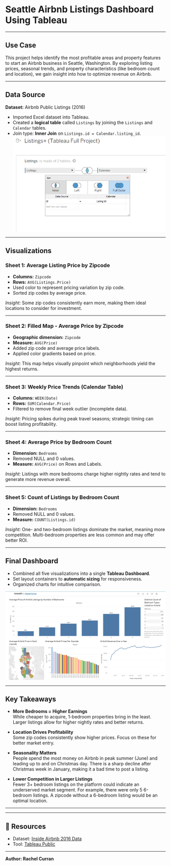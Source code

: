 # Seattle Airbnb Listings Dashboard Using Tableau
---
## Use Case
This project helps identify the most profitable areas and property features to start an Airbnb business in Seattle, Washington. By exploring listing prices, seasonal trends, and property characteristics (like bedroom count and location), we gain insight into how to optimize revenue on Airbnb.

---

##  Data Source
**Dataset:** Airbnb Public Listings (2016)

- Imported Excel dataset into Tableau.
- Created a **logical table** called `Listings` by joining the `Listings` and `Calendar` tables.
- Join type: **Inner Join** on `Listings.id = Calendar.listing_id`.
![Data Source](https://github.com/philoooo/Tableau-Airbnb-Listings/blob/main/Capture.PNG)
---

##  Visualizations

### Sheet 1: Average Listing Price by Zipcode
- **Columns:** `Zipcode`
- **Rows:** `AVG(Listings.Price)`
- Used color to represent pricing variation by zip code.
- Sorted zip codes by average price.

 *Insight:* Some zip codes consistently earn more, making them ideal locations to consider for investment.

---

### Sheet 2: Filled Map - Average Price by Zipcode
- **Geographic dimension:** `Zipcode`
- **Measure:** `AVG(Price)`
- Added zip code and average price labels.
- Applied color gradients based on price.

 *Insight:* This map helps visually pinpoint which neighborhoods yield the highest returns.

---

### Sheet 3: Weekly Price Trends (Calendar Table)
- **Columns:** `WEEK(Date)`
- **Rows:** `SUM(Calendar.Price)`
- Filtered to remove final week outlier (incomplete data).
  
 *Insight:* Pricing spikes during peak travel seasons; strategic timing can boost listing profitability.

---

### Sheet 4: Average Price by Bedroom Count
- **Dimension:** `Bedrooms`
- Removed NULL and 0 values.
- **Measure:** `AVG(Price)` on Rows and Labels.

 *Insight:* Listings with more bedrooms charge higher nightly rates and tend to generate more revenue overall.

---

### Sheet 5: Count of Listings by Bedroom Count
- **Dimension:** `Bedrooms`
- Removed NULL and 0 values.
- **Measure:** `COUNT(Listings.id)`

 *Insight:* One- and two-bedroom listings dominate the market, meaning more competition. Multi-bedroom properties are less common and may offer better ROI.

---

##  Final Dashboard
- Combined all five visualizations into a single **Tableau Dashboard**.
- Set layout containers to **automatic sizing** for responsiveness.
- Organized charts for intuitive comparison.

![Dashboard](https://github.com/philoooo/Tableau-Airbnb-Listings/blob/main/Airbnb%20Dashboard.PNG)

---

##  Key Takeaways
- **More Bedrooms = Higher Earnings**  
  While cheaper to acquire, 1-bedroom properties bring in the least. Larger listings allow for higher nightly rates and better returns.

- **Location Drives Profitability**  
  Some zip codes consistently show higher prices. Focus on these for better market entry.

- **Seasonality Matters**  
  People spend the most money on Airbnb in peak summer (June) and leading up to and on Christmas day. There is a sharp decline after Christmas week in January, making it a bad time to post a listing. 

- **Lower Competition in Larger Listings**  
  Fewer 3+ bedroom listings on the platform could indicate an underserved market segment. For example, there were only 5 6-bedroom listings. A zipcode without a 6-bedroom listing would be an optimal location.

---


---

## 📎 Resources
- Dataset: [Inside Airbnb 2016 Data](https://www.kaggle.com/datasets/alexanderfreberg/airbnb-listings-2016-dataset)
- Tool: [Tableau Public](https://public.tableau.com/)

---


**Author: Rachel Curran**  
